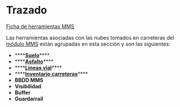 # Trazado

[Ficha de herramientas MMS](../../fichas-de-herramientas/ficha-de-herramientas-mms.md)

Las herramientas asociadas con las nubes tomados en carreteras del [módulo MMS](../) están agrupadas en esta sección y son las siguientes:

* \*\*\*\*[**Suelo**](clasificar-suelo-de-trazado.md)\*\*\*\*
* \*\*\*\*[**Asfalto**](clasificar-lineas-de-vial.md)\*\*\*\*
* \*\*\*\*[**Líneas vial**](buscar-lineas-de-vial.md)\*\*\*\*
* \*\*\*\*[**Inventario carreteras**](buscar-objetos-en-el-trazado.md)\*\*\*\*
* **BBDD MMS**
* **Visibilidad**
* **Buffer**
* **Guardarraíl**

